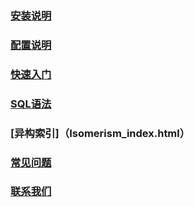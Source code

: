 


### [安装说明](setup.html)
### [配置说明](config.html)
### [快速入门](quick_start.html)
### [SQL语法](sql.html)
### [异构索引]（Isomerism_index.html）
### [常见问题](faq.html)
### [联系我们](contact.html)